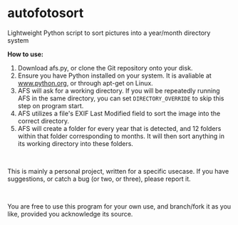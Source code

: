 # autofotosort
Lightweight Python script to sort pictures into a year/month directory system

<b>How to use:</b>

1. Download afs.py, or clone the Git repository onto your disk.
2. Ensure you have Python installed on your system. It is avaliable at www.python.org, or through apt-get on Linux.
3. AFS will ask for a working directory. If you will be repeatedly running AFS in the same directory, you can set <code>DIRECTORY_OVERRIDE</code> to skip this step on program start.
4. AFS utilizes a file's EXIF Last Modified field to sort the image into the correct directory. 
5. AFS will create a folder for every year that is detected, and 12 folders within that folder corresponding to months. It will then sort anything in its working directory into these folders.

<br>

This is mainly a personal project, written for a specific usecase. If you have suggestions, or catch a bug (or two, or three), please report it.

<br>

You are free to use this program for your own use, and branch/fork it as you like, provided you acknowledge its source.
